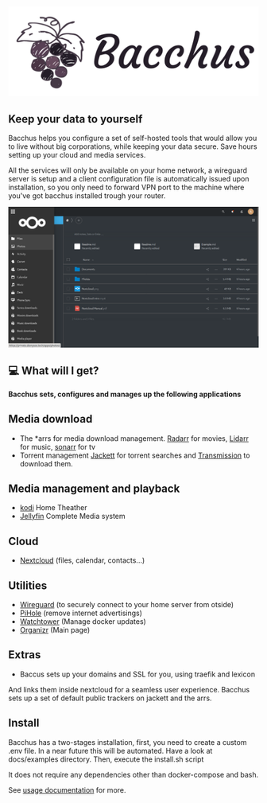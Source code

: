 <span style="display:block;text-align:center">[![](https://raw.githubusercontent.com/XayOn/bacchus/develop/docs/bacchus.png)](https://github.com/XayOn/bacchus) </span>


## Keep your data to yourself

Bacchus helps you configure a set of self-hosted tools that would allow you to
live without big corporations, while keeping your data secure. Save hours
setting up your cloud and media services.

All the services will only be available on your home network, a wireguard
server is setup and a client configuration file is automatically issued upon
installation, so you only need to forward VPN port to the machine where you've
got bacchus installed trough your router.

![](https://raw.githubusercontent.com/XayOn/bacchus/develop/docs/main.png)

## :computer: What will I get?

**Bacchus sets, configures and manages up the following applications**

## Media download

- The \*arrs for media download management. [Radarr][3] for movies, [Lidarr][4] for music, [sonarr][9] for tv 
- Torrent management [Jackett][6] for torrent searches and [Transmission][7] to download them. 

## Media management and playback

- [kodi][12] Home Theather
- [Jellyfin][13] Complete Media system

## Cloud

- [Nextcloud][8] (files, calendar, contacts...)

## Utilities

- [Wireguard][10] (to securely connect to your home server from otside)
- [PiHole][14] (remove internet advertisings)
- [Watchtower][20] (Manage docker updates)
- [Organizr][21] (Main page)

## Extras

- Baccus sets up your domains and SSL for you, using traefik and lexicon

And links them inside nextcloud for a seamless user experience. 
Bacchus sets up a set of default public trackers on jackett and the arrs.

## Install 

Bacchus has a two-stages installation, first, you need to create a custom .env file. 
In a near future this will be automated. Have a look at docs/examples directory.
Then, execute the install.sh script

It does not require any dependencies other than docker-compose and bash.

See [usage documentation][11] for more.


[1]: https://github.com/nextcloud/nextcloud
[2]: https://lazylibrarian.gitlab.io
[3]: https://radarr.video
[4]: https://lidarr.audio
[5]: https://sonarr.tv
[6]: https://github.com/Jackett/Jackett
[7]: https://transmissionbt.com
[8]: https://nextcloud.com
[9]: https://sonarr.tv
[10]: https://openvpn.net
[11]: docs/usage.md
[12]: https://kodi.tv
[13]: https://jellyfin.org
[14]: https://pi-hole.net/
[20]: https://github.com/containrrr/watchtower
[21]: https://ombi.io
